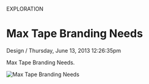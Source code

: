 <p class="type">EXPLORATION</p>

# Max Tape Branding Needs

<p class="meta">Design  /  Thursday, June 13, 2013 12:26:35pm</p>

Max Tape Branding Needs.

![Max Tape Branding Needs](https://farooq-agent.web.app/assets/images/works/large/X3I1blAQ_work_image.jpg)

